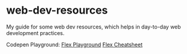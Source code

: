 # web-dev-resources
My guide for some web dev resources, which helps in day-to-day web development practices.

Codepen Playground: <a href="https://codepen.io/daxter-army/pen/WNZQWGL">Flex Playground</a>
<a href="https://yoksel.github.io/flex-cheatsheet/">Flex Cheatsheet</a>
